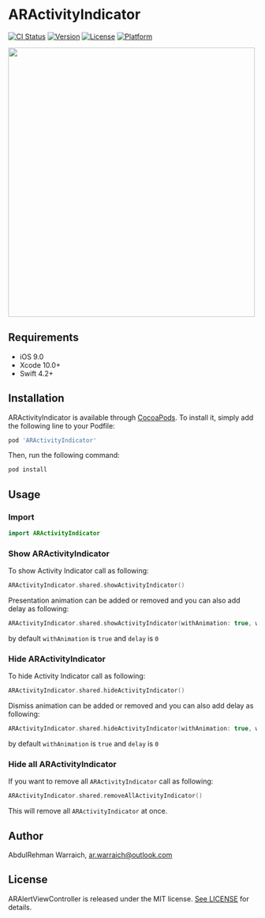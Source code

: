 # ARActivityIndicator

[![CI Status](https://img.shields.io/travis/ar.warraich@outlook.com/ARActivityIndicator.svg?style=flat)](https://travis-ci.org/ar.warraich@outlook.com/ARActivityIndicator)
[![Version](https://img.shields.io/cocoapods/v/ARActivityIndicator.svg?style=flat)](https://cocoapods.org/pods/ARActivityIndicator)
[![License](https://img.shields.io/cocoapods/l/ARActivityIndicator.svg?style=flat)](https://cocoapods.org/pods/ARActivityIndicator)
[![Platform](https://img.shields.io/cocoapods/p/ARActivityIndicator.svg?style=flat)](https://cocoapods.org/pods/ARActivityIndicator)


<img src="https://imgur.com/7OKMmH2.png" width="500" height="545" />

## Requirements

- iOS 9.0
- Xcode 10.0+
- Swift 4.2+

## Installation

ARActivityIndicator is available through [CocoaPods](https://cocoapods.org). To install
it, simply add the following line to your Podfile:

```ruby
pod 'ARActivityIndicator'
```
Then, run the following command:

```ruby
pod install
```
## Usage 

### Import

```swift
import ARActivityIndicator
```
### Show ARActivityIndicator
 To show Activity Indicator call as following:

```swift
ARActivityIndicator.shared.showActivityIndicator()
```
Presentation animation can be added or removed and you can also add delay as following: 
```swift
ARActivityIndicator.shared.showActivityIndicator(withAnimation: true, withDelay: 3)
```
by default `withAnimation` is `true` and `delay` is `0`

### Hide ARActivityIndicator
To hide Activity Indicator call as following:

```swift
ARActivityIndicator.shared.hideActivityIndicator()
```
Dismiss animation can be added or removed and you can also add delay as following: 
```swift
ARActivityIndicator.shared.hideActivityIndicator(withAnimation: true, withDelay: 3)
```
by default `withAnimation` is `true` and `delay` is `0`

### Hide all ARActivityIndicator
If you want to remove all `ARActivityIndicator` call as following:

```swift
ARActivityIndicator.shared.removeAllActivityIndicator()
```
This will remove all `ARActivityIndicator` at once.

## Author

AbdulRehman  Warraich, ar.warraich@outlook.com

## License

ARAlertViewController is released under the MIT license. [See LICENSE](https://github.com/AbdulRehmanWarraich/ARActivityIndicator/blob/master/LICENSE) for details.

